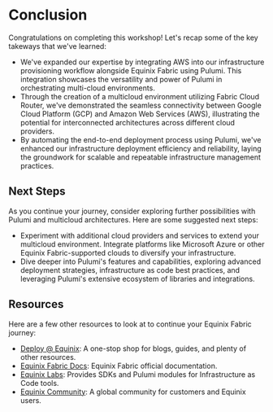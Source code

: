 <!-- See https://squidfunk.github.io/mkdocs-material/reference/ -->
# Conclusion

Congratulations on completing this workshop! Let's recap some of the key takeways that we've learned:

* We've expanded our expertise by integrating AWS into our infrastructure provisioning workflow alongside Equinix Fabric using Pulumi. This integration showcases the versatility and power of Pulumi in orchestrating multi-cloud environments.
* Through the creation of a multicloud environment utilizing Fabric Cloud Router, we've demonstrated the seamless connectivity between Google Cloud Platform (GCP) and Amazon Web Services (AWS), illustrating the potential for interconnected architectures across different cloud providers.
* By automating the end-to-end deployment process using Pulumi, we've enhanced our infrastructure deployment efficiency and reliability, laying the groundwork for scalable and repeatable infrastructure management practices.

## Next Steps

As you continue your journey, consider exploring further possibilities with Pulumi and multicloud architectures. Here are some suggested next steps:

* Experiment with additional cloud providers and services to extend your multicloud environment. Integrate platforms like Microsoft Azure or other Equinix Fabric-supported clouds to diversify your infrastructure.
* Dive deeper into Pulumi's features and capabilities, exploring advanced deployment strategies, infrastructure as code best practices, and leveraging Pulumi's extensive ecosystem of libraries and integrations.

## Resources

Here are a few other resources to look at to continue your Equinix Fabric journey:

* [Deploy @ Equinix](https://deploy.equinix.com): A one-stop shop for blogs, guides, and plenty of other resources.
* [Equinix Fabric Docs](https://docs.equinix.com/en-us/Content/Interconnection/Fabric/Fabric-landing-main.htm): Equinix Fabric official documentation.
* [Equinix Labs](https://github.com/equinix-labs): Provides SDKs and Pulumi modules for Infrastructure as Code tools.
* [Equinix Community](https://community.equinix.com): A global community for customers and Equinix users.
